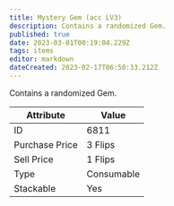 ```yaml
---
title: Mystery Gem (acc LV3)
description: Contains a randomized Gem.
published: true
date: 2023-03-01T00:19:04.229Z
tags: items
editor: markdown
dateCreated: 2023-02-17T06:50:33.212Z
---
```


Contains a randomized Gem.

|Attribute|Value|
|-|-|
|ID|6811|
|Purchase Price|3 Flips|
|Sell Price|1 Flips|
|Type|Consumable|
|Stackable|Yes|

